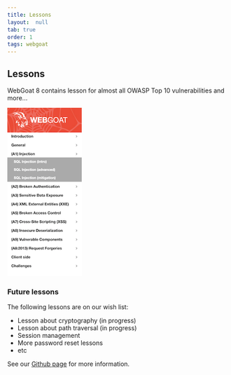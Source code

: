 ```yaml
---
title: Lessons
layout:  null
tab: true
order: 1
tags: webgoat
---
```


## Lessons

WebGoat 8 contains lesson for almost all OWASP Top 10 vulnerabilities and more... 

![](assets/images/lesson-overview.png)


### Future lessons

The following lessons are on our wish list:

- Lesson about cryptography (in progress)
- Lesson about path traversal (in progress)
- Session management
- More password reset lessons 
- etc

See our [Github page](https://github.com/WebGoat/WebGoat/issues) for more information.



